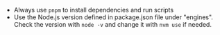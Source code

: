 - Always use `pnpm` to install dependencies and run scripts
- Use the Node.js version defined in package.json file under "engines". Check the version with `node -v` and change it with `nvm use` if needed.
